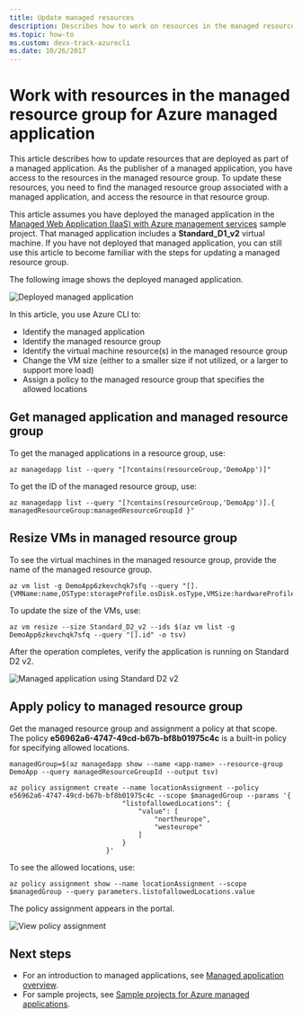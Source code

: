 ```yaml
---
title: Update managed resources
description: Describes how to work on resources in the managed resource group for an Azure managed application.
ms.topic: how-to
ms.custom: devx-track-azurecli
ms.date: 10/26/2017
---
```


# Work with resources in the managed resource group for Azure managed application

This article describes how to update resources that are deployed as part of a managed application. As the publisher of a managed application, you have access to the resources in the managed resource group. To update these resources, you need to find the managed resource group associated with a managed application, and access the resource in that resource group.

This article assumes you have deployed the managed application in the [Managed Web Application (IaaS) with Azure management services](https://github.com/Azure/azure-managedapp-samples/tree/master/Managed%20Application%20Sample%20Packages/201-managed-web-app) sample project. That managed application includes a **Standard_D1_v2** virtual machine. If you have not deployed that managed application, you can still use this article to become familiar with the steps for updating a managed resource group.

The following image shows the deployed managed application.

![Deployed managed application](./media/update-managed-resources/deployed.png)

In this article, you use Azure CLI to:

* Identify the managed application
* Identify the managed resource group
* Identify the virtual machine resource(s) in the managed resource group
* Change the VM size (either to a smaller size if not utilized, or a larger to support more load)
* Assign a policy to the managed resource group that specifies the allowed locations

## Get managed application and managed resource group

To get the managed applications in a resource group, use:

```azurecli-interactive
az managedapp list --query "[?contains(resourceGroup,'DemoApp')]"
```

To get the ID of the managed resource group, use:

```azurecli-interactive
az managedapp list --query "[?contains(resourceGroup,'DemoApp')].{ managedResourceGroup:managedResourceGroupId }"
```

## Resize VMs in managed resource group

To see the virtual machines in the managed resource group, provide the name of the managed resource group.

```azurecli-interactive
az vm list -g DemoApp6zkevchqk7sfq --query "[].{VMName:name,OSType:storageProfile.osDisk.osType,VMSize:hardwareProfile.vmSize}"
```

To update the size of the VMs, use:

```azurecli-interactive
az vm resize --size Standard_D2_v2 --ids $(az vm list -g DemoApp6zkevchqk7sfq --query "[].id" -o tsv)
```

After the operation completes, verify the application is running on Standard D2 v2.

![Managed application using Standard D2 v2](./media/update-managed-resources/upgraded.png)

## Apply policy to managed resource group

Get the managed resource group and assignment a policy at that scope. The policy **e56962a6-4747-49cd-b67b-bf8b01975c4c** is a built-in policy for specifying allowed locations.

```azurecli-interactive
managedGroup=$(az managedapp show --name <app-name> --resource-group DemoApp --query managedResourceGroupId --output tsv)

az policy assignment create --name locationAssignment --policy e56962a6-4747-49cd-b67b-bf8b01975c4c --scope $managedGroup --params '{
                            "listofallowedLocations": {
                                "value": [
                                    "northeurope",
                                    "westeurope"
                                ]
                            }
                        }'
```

To see the allowed locations, use:

```azurecli-interactive
az policy assignment show --name locationAssignment --scope $managedGroup --query parameters.listofallowedLocations.value
```

The policy assignment appears in the portal.

![View policy assignment](./media/update-managed-resources/assignment.png)

## Next steps

* For an introduction to managed applications, see [Managed application overview](overview.md).
* For sample projects, see [Sample projects for Azure managed applications](sample-projects.md).
